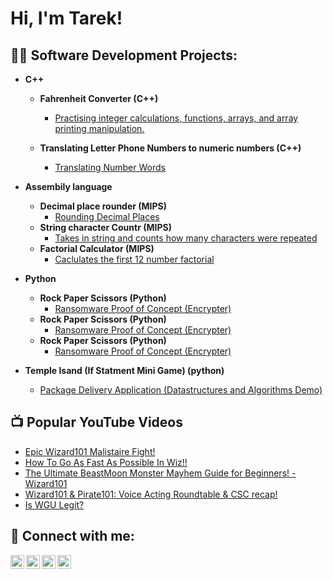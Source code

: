 <h1>Hi, I'm Tarek! <br/>

<h2>👨‍💻 Software Development Projects:</h2>
  
- <b>C++</b>
  - <b>Fahrenheit Converter (C++)</b>
    - [Practising integer calculations, functions, arrays, and array printing manipulation.](https://github.com/DemonAxe1/Fahrenheit-Converter)

  - <b>Translating Letter Phone Numbers to numeric numbers (C++)</b>
    - [Translating Number Words](https://github.com/DemonAxe1/Translating-Letter-Phone-Numbers-to-numeric-numbers) <b><i></b></i>

- <b>Assembily language</b>
  - <b>Decimal place rounder (MIPS)</b>
    - [Rounding Decimal Places](https://github.com/DemonAxe1/Decimal-Rounder-MIPS-)
  - <b>String character Countr (MIPS)</b>
    - [Takes in string and counts how many characters were repeated](https://github.com/DemonAxe1/String-Character-Counter)
  - <b>Factorial Calculator (MIPS)</b>
     - [Caclulates the first 12 number factorial](https://github.com/DemonAxe1/Factorial-Calculator)
- <b>Python</b>
   - <b>Rock Paper Scissors (Python)</b>
     - [Ransomware Proof of Concept (Encrypter)](https://github.com/DemonAxe1/Rock-paper-Scissors)
   - <b>Rock Paper Scissors (Python)</b>
     - [Ransomware Proof of Concept (Encrypter)](https://github.com/DemonAxe1/Rock-paper-Scissors)
   - <b>Rock Paper Scissors (Python)</b>
     - [Ransomware Proof of Concept (Encrypter)](https://github.com/DemonAxe1/Rock-paper-Scissors)
  
- <b>Temple Isand (If Statment Mini Game) (python)</b>
  - [Package Delivery Application (Datastructures and Algorithms Demo)](https://github.com/joshmadakor1/Package-Delivery-Pathfinding-Algorithm)

<h2>📺 Popular YouTube Videos</h2>

- [Epic Wizard101 Malistaire Fight!](https://youtu.be/E2wedLRgwas)
- [How To Go As Fast As Possible In Wiz!!](https://youtu.be/uTUZhde13IQ)
- [The Ultimate BeastMoon Monster Mayhem Guide for Beginners! - Wizard101](https://youtu.be/RKSt2OJRUYI)
- [Wizard101 & Pirate101: Voice Acting Roundtable & CSC recap!](https://youtu.be/qgGRCXuqLYg)
- [Is WGU Legit?](https://www.youtube.com/watch?v=E2MwRWxDBkA)

<h2> 🤳 Connect with me:</h2>

[<img align="left" alt="JoshMadakor | YouTube" width="22px" src="https://cdn.jsdelivr.net/npm/simple-icons@v3/icons/youtube.svg" />][youtube]
[<img align="left" alt="JoshMadakor | Twitter" width="22px" src="https://cdn.jsdelivr.net/npm/simple-icons@v3/icons/twitter.svg" />][twitter]
[<img align="left" alt="JoshMadakor | LinkedIn" width="22px" src="https://cdn.jsdelivr.net/npm/simple-icons@v3/icons/linkedin.svg" />][linkedin]
[<img align="left" alt="JoshMadakor | Instagram" width="22px" src="https://cdn.jsdelivr.net/npm/simple-icons@v3/icons/instagram.svg" />][instagram]

[twitter]: https://twitter.com/joshmadakor
[youtube]: https://www.youtube.com/c/joshmadakor
[instagram]: https://www.instagram.com/joshmadakor/
[linkedin]: https://linkedin.com/in/joshmadakor

<!--
**joshmadakor1/joshmadakor1** is a ✨ _special_ ✨ repository because its `README.md` (this file) appears on your GitHub profile.

Here are some ideas to get you started:

- 🔭 I’m currently working on ...
- 🌱 I’m currently learning ...
- 👯 I’m looking to collaborate on ...
- 🤔 I’m looking for help with ...
- 💬 Ask me about ...
- 📫 How to reach me: ...
- 😄 Pronouns: ...
- ⚡ Fun fact: ...
-->
